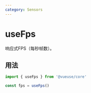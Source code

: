 ```yaml
---
category: Sensors
---
```


# useFps

响应式FPS（每秒帧数）。

## 用法

```ts
import { useFps } from '@vueuse/core'

const fps = useFps()
```